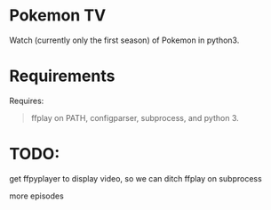 # Pokemon TV

Watch (currently only the first season) of Pokemon in python3.

# Requirements
Requires:

> ffplay on PATH, 
  configparser,
  subprocess,
  and python 3.

# TODO:
get ffpyplayer to display video, so we can ditch ffplay on subprocess

more episodes
